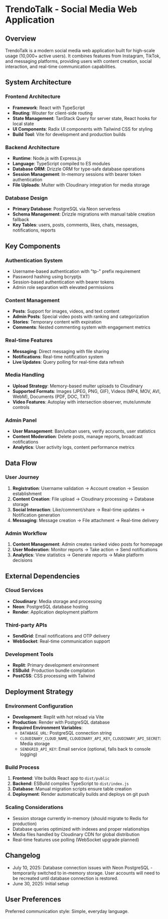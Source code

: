 # TrendoTalk - Social Media Web Application

## Overview

TrendoTalk is a modern social media web application built for high-scale usage (10,000+ active users). It combines features from Instagram, TikTok, and messaging platforms, providing users with content creation, social interaction, and real-time communication capabilities.

## System Architecture

### Frontend Architecture
- **Framework**: React with TypeScript
- **Routing**: Wouter for client-side routing
- **State Management**: TanStack Query for server state, React hooks for local state
- **UI Components**: Radix UI components with Tailwind CSS for styling
- **Build Tool**: Vite for development and production builds

### Backend Architecture
- **Runtime**: Node.js with Express.js
- **Language**: TypeScript compiled to ES modules
- **Database ORM**: Drizzle ORM for type-safe database operations
- **Session Management**: In-memory sessions with bearer token authentication
- **File Uploads**: Multer with Cloudinary integration for media storage

### Database Design
- **Primary Database**: PostgreSQL via Neon serverless
- **Schema Management**: Drizzle migrations with manual table creation fallback
- **Key Tables**: users, posts, comments, likes, chats, messages, notifications, reports

## Key Components

### Authentication System
- Username-based authentication with "tp-" prefix requirement
- Password hashing using bcryptjs
- Session-based authentication with bearer tokens
- Admin role separation with elevated permissions

### Content Management
- **Posts**: Support for images, videos, and text content
- **Admin Posts**: Special video posts with ranking and categorization
- **Stories**: Temporary content with expiration
- **Comments**: Nested commenting system with engagement metrics

### Real-time Features
- **Messaging**: Direct messaging with file sharing
- **Notifications**: Real-time notification system
- **Live Updates**: Query polling for real-time data refresh

### Media Handling
- **Upload Strategy**: Memory-based multer uploads to Cloudinary
- **Supported Formats**: Images (JPEG, PNG, GIF), Videos (MP4, MOV, AVI, WebM), Documents (PDF, DOC, TXT)
- **Video Features**: Autoplay with intersection observer, mute/unmute controls

### Admin Panel
- **User Management**: Ban/unban users, verify accounts, user statistics
- **Content Moderation**: Delete posts, manage reports, broadcast notifications
- **Analytics**: User activity logs, content performance metrics

## Data Flow

### User Journey
1. **Registration**: Username validation → Account creation → Session establishment
2. **Content Creation**: File upload → Cloudinary processing → Database storage
3. **Social Interaction**: Like/comment/share → Real-time updates → Notification generation
4. **Messaging**: Message creation → File attachment → Real-time delivery

### Admin Workflow
1. **Content Management**: Admin creates ranked video posts for homepage
2. **User Moderation**: Monitor reports → Take action → Send notifications
3. **Analytics**: View statistics → Generate reports → Make platform decisions

## External Dependencies

### Cloud Services
- **Cloudinary**: Media storage and processing
- **Neon**: PostgreSQL database hosting
- **Render**: Application deployment platform

### Third-party APIs
- **SendGrid**: Email notifications and OTP delivery
- **WebSocket**: Real-time communication support

### Development Tools
- **Replit**: Primary development environment
- **ESBuild**: Production bundle compilation
- **PostCSS**: CSS processing with Tailwind

## Deployment Strategy

### Environment Configuration
- **Development**: Replit with hot reload via Vite
- **Production**: Render with PostgreSQL database
- **Required Environment Variables**:
  - `DATABASE_URL`: PostgreSQL connection string
  - `CLOUDINARY_CLOUD_NAME`, `CLOUDINARY_API_KEY`, `CLOUDINARY_API_SECRET`: Media storage
  - `SENDGRID_API_KEY`: Email service (optional, falls back to console logging)

### Build Process
1. **Frontend**: Vite builds React app to `dist/public`
2. **Backend**: ESBuild compiles TypeScript to `dist/index.js`
3. **Database**: Manual migration scripts ensure table creation
4. **Deployment**: Render automatically builds and deploys on git push

### Scaling Considerations
- Session storage currently in-memory (should migrate to Redis for production)
- Database queries optimized with indexes and proper relationships
- Media files handled by Cloudinary CDN for global distribution
- Real-time features use polling (WebSocket upgrade planned)

## Changelog
- July 10, 2025: Database connection issues with Neon PostgreSQL - temporarily switched to in-memory storage. User accounts will need to be recreated until database connection is restored.
- June 30, 2025: Initial setup

## User Preferences

Preferred communication style: Simple, everyday language.